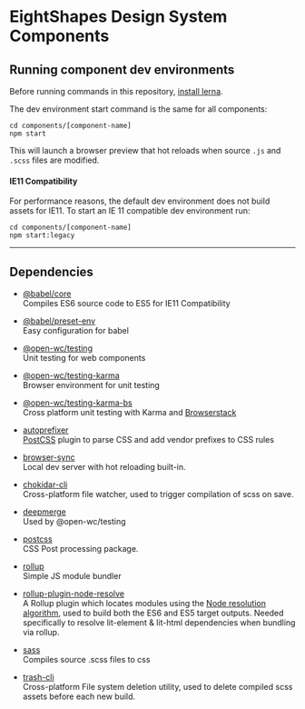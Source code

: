 # EightShapes Design System Components


## Running component dev environments
Before running commands in this repository, [install lerna](./documentation/lerna.md).

The dev environment start command is the same for all components:

```
cd components/[component-name]
npm start
```

This will launch a browser preview that hot reloads when  source `.js` and `.scss` files are modified.

#### IE11 Compatibility
For performance reasons, the default dev environment does not build assets for IE11. To start an IE 11 compatible dev environment run:

```
cd components/[component-name]
npm start:legacy
```

---
## Dependencies
* [@babel/core](https://github.com/babel/babel/tree/master/packages/babel-core)  
Compiles ES6 source code to ES5 for IE11 Compatibility

* [@babel/preset-env](https://github.com/babel/babel/tree/master/packages/babel-preset-env)  
Easy configuration for babel

* [@open-wc/testing](https://open-wc.org/testing/)  
Unit testing for web components

* [@open-wc/testing-karma](https://open-wc.org/testing/#karma)  
Browser environment for unit testing

* [@open-wc/testing-karma-bs](https://open-wc.org/testing/testing-karma-bs.html)  
Cross platform unit testing with Karma and [Browserstack](https://www.browserstack.com)

* [autoprefixer](https://github.com/postcss/autoprefixer#readme)  
[PostCSS](https://github.com/postcss/postcss) plugin to parse CSS and add vendor prefixes to CSS rules

* [browser-sync](https://www.browsersync.io)  
Local dev server with hot reloading built-in.

* [chokidar-cli](https://github.com/kimmobrunfeldt/chokidar-cli)  
Cross-platform file watcher, used to trigger compilation of scss on save.

* [deepmerge](https://github.com/TehShrike/deepmerge)  
Used by @open-wc/testing

* [postcss](https://github.com/postcss/postcss)  
CSS Post processing package.

* [rollup](https://rollupjs.org/guide/en/)  
Simple JS module bundler

* [rollup-plugin-node-resolve](https://github.com/rollup/plugins/tree/master/packages/node-resolve)  
A Rollup plugin which locates modules using the [Node resolution algorithm](https://nodejs.org/api/modules.html#modules_all_together), used to build both the ES6 and ES5 target outputs. Needed specifically to resolve lit-element & lit-html dependencies when bundling via rollup.

* [sass](https://github.com/sass/dart-sass)  
Compiles source .scss files to css

* [trash-cli](https://github.com/sindresorhus/trash-cli#readme)  
Cross-platform File system deletion utility, used to delete compiled scss assets before each new build.
